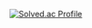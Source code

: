 [![Solved.ac Profile](http://mazassumnida.wtf/api/generate_badge?boj=seungdollar)](https://solved.ac/seungdollar)

<!---
seungwonme/seungwonme is a ✨ special ✨ repository because its `README.md` (this file) appears on your GitHub profile.
You can click the Preview link to take a look at your changes.
--->
